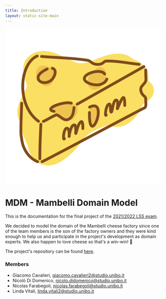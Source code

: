 ```yaml
---
title: Introduction
layout: static-site-main
---
```


<img id="mdmCheeseLogo" src="images/logo.svg">

# MDM - Mambelli Domain Model
This is the documentation for the final project of the
[2021/2022 LSS exam](https://www.unibo.it/it/didattica/insegnamenti/insegnamento/2021/412677).

We decided to model the domain of the Mambelli cheese factory since one of the
team members is the son of the factory owners and they were kind enough to
help us and participate in the project's development as domain experts.
We also happen to love cheese so that's a win-win! 🧀

The project's repository can be found [here](https://github.com/atedeg/mdm).

### Members
- Giacomo Cavalieri, giacomo.cavalieri2@studio.unibo.it
- Nicolò Di Domenico, nicolo.didomenico@studio.unibo.it
- Nicolas Farabegoli, nicolas.farabegoli@studio.unibo.it
- Linda Vitali, linda.vitali2@studio.unibo.it
